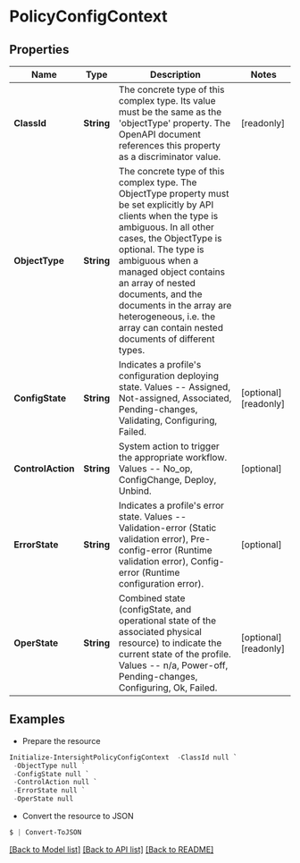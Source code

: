 # PolicyConfigContext
## Properties

Name | Type | Description | Notes
------------ | ------------- | ------------- | -------------
**ClassId** | **String** | The concrete type of this complex type. Its value must be the same as the &#39;objectType&#39; property. The OpenAPI document references this property as a discriminator value. | [readonly] 
**ObjectType** | **String** | The concrete type of this complex type. The ObjectType property must be set explicitly by API clients when the type is ambiguous. In all other cases, the  ObjectType is optional.  The type is ambiguous when a managed object contains an array of nested documents, and the documents in the array are heterogeneous, i.e. the array can contain nested documents of different types. | 
**ConfigState** | **String** | Indicates a profile&#39;s configuration deploying state. Values -- Assigned, Not-assigned, Associated, Pending-changes, Validating, Configuring, Failed. | [optional] [readonly] 
**ControlAction** | **String** | System action to trigger the appropriate workflow. Values -- No_op, ConfigChange, Deploy, Unbind. | [optional] 
**ErrorState** | **String** | Indicates a profile&#39;s error state. Values -- Validation-error (Static validation error), Pre-config-error (Runtime validation error), Config-error (Runtime configuration error). | [optional] 
**OperState** | **String** | Combined state (configState, and operational state of the associated physical resource) to indicate the current state of the profile. Values -- n/a, Power-off, Pending-changes, Configuring, Ok, Failed. | [optional] [readonly] 

## Examples

- Prepare the resource
```powershell
Initialize-IntersightPolicyConfigContext  -ClassId null `
 -ObjectType null `
 -ConfigState null `
 -ControlAction null `
 -ErrorState null `
 -OperState null
```

- Convert the resource to JSON
```powershell
$ | Convert-ToJSON
```

[[Back to Model list]](../README.md#documentation-for-models) [[Back to API list]](../README.md#documentation-for-api-endpoints) [[Back to README]](../README.md)

